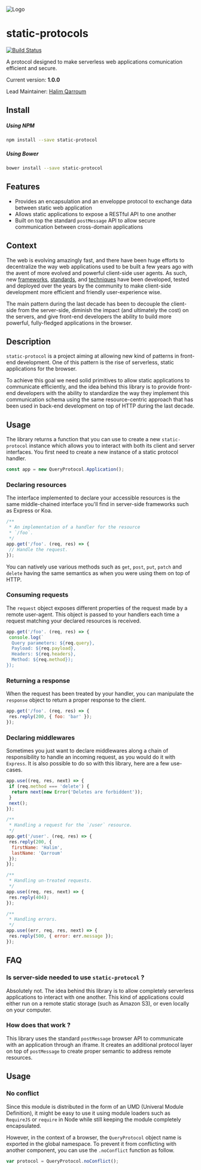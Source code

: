 ![Logo](https://s.yimg.com/lq/i/us/pps/yql128.gif)

# static-protocols
[![Build Status](https://travis-ci.org/HQarroum/query-protocol.svg?branch=master)](https://travis-ci.org/HQarroum/query-protocol)

A protocol designed to make serverless web applications comunication efficient and secure.

Current version: **1.0.0**

Lead Maintainer: [Halim Qarroum](mailto:hqm.post@gmail.com)

## Install

##### Using NPM

```bash
npm install --save static-protocol
```

##### Using Bower

```bash
bower install --save static-protocol
```

## Features

 - Provides an encapsulation and an enveloppe protocol to exchange data between static web application
 - Allows static applications to expose a RESTful API to one another
 - Built on top the standard `postMessage` API to allow secure communication between cross-domain applications

## Context

The web is evolving amazingly fast, and there have been huge efforts to decentralize the way web applications used to be built a few years ago with the avent of more evolved and powerful client-side user agents.
As such, new [frameworks](https://github.com/enaqx/awesome-react), [standards](https://github.com/w3c/ServiceWorker), and [techniques](https://github.com/hemanth/awesome-pwa) have been developed, tested and deployed over the years by the community to make client-side development more efficient and friendly user-experience wise.

The main pattern during the last decade has been to decouple the client-side from the server-side, diminish the impact (and ultimately the cost) on the servers, and give front-end developers the ability to build more powerful, fully-fledged applications in the browser.

## Description

`static-protocol` is a project aiming at allowing new kind of patterns in front-end development. One of this pattern is the rise of serverless, static applications for the browser.

To achieve this goal we need solid primitives to allow static applications to communicate efficiently, and the idea behind this library is to provide front-end developers with the ability to standardize the way they implement this communication schema using the same resource-centric approach that has been used in back-end development on top of HTTP during the last decade.

## Usage

The library returns a function that you can use to create a new `static-protocol` instance which allows you to interact with both its client and server interfaces. You first need to create a new instance of a static protocol handler.

```js
const app = new QueryProtocol.Application();
```

### Declaring resources

The interface implemented to declare your accessible resources is the same middle-chained interface you'll find in server-side frameworks such as Express or Koa.

```js
/**
 * An implementation of a handler for the resource
 * `/foo`.
 */
app.get('/foo'. (req, res) => {
 // Handle the request.
});
```

You can natively use various methods such as `get`, `post`, `put`, `patch` and `delete` having the same semantics as when you were using them on top of HTTP.

### Consuming requests

The `request` object exposes different properties of the request made by a remote user-agent. This object is passed to your handlers each time a request matching your declared resources is received.

```js
app.get('/foo'. (req, res) => {
 console.log(`
  Query parameters: ${req.query},
  Payload: ${req.payload},
  Headers: ${req.headers},
  Method: ${req.method});
});
```

### Returning a response

When the request has been treated by your handler, you can manipulate the `response` object to return a proper response to the client.

```js
app.get('/foo'. (req, res) => {
 res.reply(200, { foo: 'bar' });
});
```

### Declaring middlewares

Sometimes you just want to declare middlewares along a chain of responsibility to handle an incoming request, as you would do it with `Express`. It is also possible to do so with this library, here are a few use-cases.

```js
app.use((req, res, next) => {
 if (req.method === 'delete') {
  return next(new Error('Deletes are forbiddent'));
 }
 next();
});

/**
 * Handling a request for the `/user` resource.
 */
app.get('/user'. (req, res) => {
 res.reply(200, {
  firstName: 'Halim',
  lastName: 'Qarroum'
 });
});

/**
 * Handling un-treated requests.
 */
app.use((req, res, next) => {
 res.reply(404);
});

/**
 * Handling errors.
 */
app.use((err, req, res, next) => {
 res.reply(500, { error: err.message });
});
```

## FAQ

### Is server-side needed to use `static-protocol` ?

Absolutely not. The idea behind this library is to allow completely serverless applications to interact with one another. This kind of applications could either run on a remote static storage (such as Amazon S3), or even locally on your computer.

### How does that work ?

This library uses the standard `postMessage` browser API to communicate with an application through an iframe. It creates an additional protocol layer on top of `postMessage` to create proper semantic to address remote resources.

## Usage



### No conflict

Since this module is distributed in the form of an UMD (Univeral Module Definition), it might be easy to use it using module loaders such as `RequireJS` or `require` in Node while still keeping the module completely encapsulated.

However, in the context of a browser, the `QueryProtocol` object name is exported in the global namespace. To prevent it from conflicting with another component, you can use the `.noConflict` function as follow.

```javascript
var protocol = QueryProtocol.noConflict();
```
